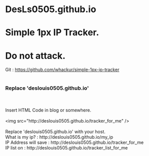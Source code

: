 # DesLs0505.github.io
<!DOCTYPE HTML>
<html lang="kr">
<head>
	<meta charset="utf-8">
	<title>Simple IP Tracker</title>
</head>
<body>
<h1>Simple 1px IP Tracker.</h1>
<h1>Do not attack.</h1>
Git : <a href="https://github.com/whackur/simple-1px-ip-tracker">https://github.com/whackur/simple-1px-ip-tracker</a>
<br><br>
<h3>Replace 'deslouis0505.github.io'</h3>
<br><br>
Insert HTML Code in blog or somewhere.
<br><br>
&lt;img src="http://deslouis0505.github.io/tracker_for_me" /&gt;
<br><br>
Replace 'deslouis0505.github.io' with your host.<br>
What is my ip? : http://deslouis0505.github.io/my_ip<br>
IP Address will save : http://deslouis0505.github.io/tracker_for_me<br>
IP list on : http://deslouis0505.github.io/tracker_list_for_me<br>
<br><br>

</body>
</html>
